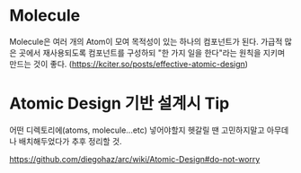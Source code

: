 # Molecule
Molecule은 여러 개의 Atom이 모여 목적성이 있는 하나의 컴포넌트가 된다. 
가급적 많은 곳에서 재사용되도록 컴포넌트를 구성하되 
"한 가지 일을 한다"라는 원칙을 지키며 만드는 것이 좋다.
(https://kciter.so/posts/effective-atomic-design)

# Atomic Design 기반 설계시 Tip

어떤 디렉토리에(atoms, molecule...etc) 넣어야할지 헷갈릴 땐 
고민하지말고 아무데나 배치해두었다가 추후 정리할 것.

https://github.com/diegohaz/arc/wiki/Atomic-Design#do-not-worry